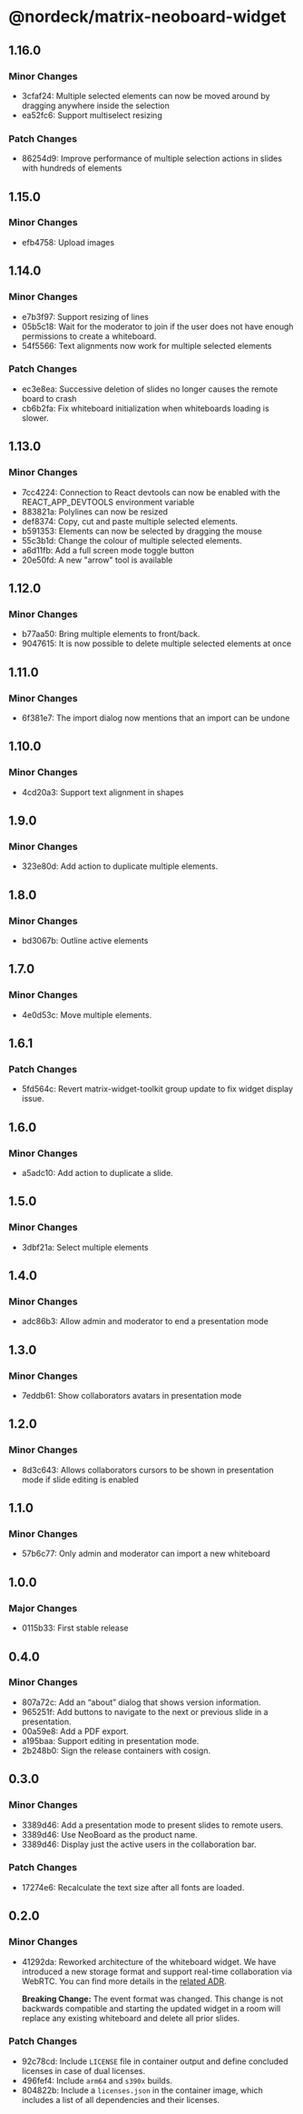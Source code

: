 # @nordeck/matrix-neoboard-widget

## 1.16.0

### Minor Changes

- 3cfaf24: Multiple selected elements can now be moved around by dragging anywhere inside the selection
- ea52fc6: Support multiselect resizing

### Patch Changes

- 86254d9: Improve performance of multiple selection actions in slides with hundreds of elements

## 1.15.0

### Minor Changes

- efb4758: Upload images

## 1.14.0

### Minor Changes

- e7b3f97: Support resizing of lines
- 05b5c18: Wait for the moderator to join if the user does not have enough permissions to create a whiteboard.
- 54f5566: Text alignments now work for multiple selected elements

### Patch Changes

- ec3e8ea: Successive deletion of slides no longer causes the remote board to crash
- cb6b2fa: Fix whiteboard initialization when whiteboards loading is slower.

## 1.13.0

### Minor Changes

- 7cc4224: Connection to React devtools can now be enabled with the REACT_APP_DEVTOOLS environment variable
- 883821a: Polylines can now be resized
- def8374: Copy, cut and paste multiple selected elements.
- b591353: Elements can now be selected by dragging the mouse
- 55c3b1d: Change the colour of multiple selected elements.
- a6d11fb: Add a full screen mode toggle button
- 20e50fd: A new "arrow" tool is available

## 1.12.0

### Minor Changes

- b77aa50: Bring multiple elements to front/back.
- 9047615: It is now possible to delete multiple selected elements at once

## 1.11.0

### Minor Changes

- 6f381e7: The import dialog now mentions that an import can be undone

## 1.10.0

### Minor Changes

- 4cd20a3: Support text alignment in shapes

## 1.9.0

### Minor Changes

- 323e80d: Add action to duplicate multiple elements.

## 1.8.0

### Minor Changes

- bd3067b: Outline active elements

## 1.7.0

### Minor Changes

- 4e0d53c: Move multiple elements.

## 1.6.1

### Patch Changes

- 5fd564c: Revert matrix-widget-toolkit group update to fix widget display issue.

## 1.6.0

### Minor Changes

- a5adc10: Add action to duplicate a slide.

## 1.5.0

### Minor Changes

- 3dbf21a: Select multiple elements

## 1.4.0

### Minor Changes

- adc86b3: Allow admin and moderator to end a presentation mode

## 1.3.0

### Minor Changes

- 7eddb61: Show collaborators avatars in presentation mode

## 1.2.0

### Minor Changes

- 8d3c643: Allows collaborators cursors to be shown in presentation mode if slide editing is enabled

## 1.1.0

### Minor Changes

- 57b6c77: Only admin and moderator can import a new whiteboard

## 1.0.0

### Major Changes

- 0115b33: First stable release

## 0.4.0

### Minor Changes

- 807a72c: Add an “about” dialog that shows version information.
- 965251f: Add buttons to navigate to the next or previous slide in a presentation.
- 00a59e8: Add a PDF export.
- a195baa: Support editing in presentation mode.
- 2b248b0: Sign the release containers with cosign.

## 0.3.0

### Minor Changes

- 3389d46: Add a presentation mode to present slides to remote users.
- 3389d46: Use NeoBoard as the product name.
- 3389d46: Display just the active users in the collaboration bar.

### Patch Changes

- 17274e6: Recalculate the text size after all fonts are loaded.

## 0.2.0

### Minor Changes

- 41292da: Reworked architecture of the whiteboard widget.
  We have introduced a new storage format and support real-time collaboration via WebRTC.
  You can find more details in the [related ADR](https://github.com/nordeck/matrix-whiteboard/blob/main/docs/adrs/adr002-multi-layer-communication-and-storage-architecture.md).

  **Breaking Change:**
  The event format was changed.
  This change is not backwards compatible and starting the updated widget in a room will replace any existing whiteboard and delete all prior slides.

### Patch Changes

- 92c78cd: Include `LICENSE` file in container output and define concluded licenses in case of dual licenses.
- 496fef4: Include `arm64` and `s390x` builds.
- 804822b: Include a `licenses.json` in the container image, which includes a list of all dependencies and their licenses.
